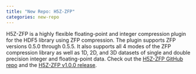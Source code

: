 ```yaml
---
title: "New Repo: H5Z-ZFP"
categories: new-repo
---
```


H5Z-ZFP is a highly flexible floating-point and integer compression plugin for the HDF5 library using ZFP compression. The plugin supports ZFP versions 0.5.0 through 0.5.5. It also supports all 4 modes of the ZFP compression library as well as 1D, 2D, and 3D datasets of single and double precision integer and floating-point data. Check out the [H5Z-ZFP GitHub repo](https://github.com/LLNL/H5Z-ZFP) and the [H5Z-ZFP v1.0.0 release](https://github.com/LLNL/H5Z-ZFP/releases/tag/v1.0.0).
